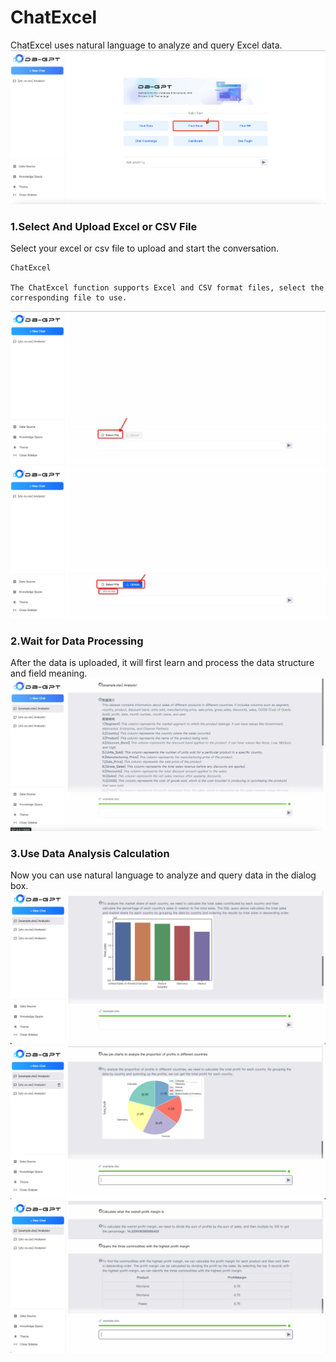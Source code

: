 ChatExcel
==================================
ChatExcel uses natural language to analyze and query Excel data.![db plugins demonstration](../../../../assets/chat_excel/chat_excel_1.png)

### 1.Select And Upload Excel or CSV File
Select your excel or csv file to upload and start the conversation.
```{tip}
ChatExcel 

The ChatExcel function supports Excel and CSV format files, select the corresponding file to use.
```
![db plugins demonstration](../../../../assets/chat_excel/chat_excel_2.png)
![db plugins demonstration](../../../../assets/chat_excel/chat_excel_3.png)

### 2.Wait for Data Processing
After the data is uploaded, it will first learn and process the data structure and field meaning.
![db plugins demonstration](../../../../assets/chat_excel/chat_excel_4.png)

### 3.Use Data Analysis Calculation
Now you can use natural language to analyze and query data in the dialog box.
![db plugins demonstration](../../../../assets/chat_excel/chat_excel_5.png)
![db plugins demonstration](../../../../assets/chat_excel/chat_excel_6.png)
![db plugins demonstration](../../../../assets/chat_excel/chat_excel_7.png)



